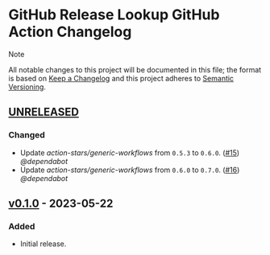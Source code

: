 # GitHub Release Lookup GitHub Action Changelog

<!-- markdownlint-disable-next-line MD052 -->
> [!NOTE]
> All notable changes to this project will be documented in this file; the format is based on [Keep a Changelog](https://keepachangelog.com/en/1.0.0/) and this project adheres to [Semantic Versioning](https://semver.org/spec/v2.0.0.html).

<!--
### Added - For new features.
### Changed - For changes in existing functionality.
### Deprecated - For soon-to-be removed features.
### Removed - For now removed features.
### Fixed - For any bug fixes.
### Security - In case of vulnerabilities.
-->

## [UNRELEASED]

### Changed

- Update _action-stars/generic-workflows_ from `0.5.3` to `0.6.0`. ([#15](https://github.com/action-stars/github-release-lookup/pull/15)) _@dependabot_
- Update _action-stars/generic-workflows_ from `0.6.0` to `0.7.0`. ([#16](https://github.com/action-stars/github-release-lookup/pull/16)) _@dependabot_

## [v0.1.0] - 2023-05-22

### Added

- Initial release.

<!--
RELEASES
-->
[UNRELEASED]: https://github.com/action-stars/github-release-lookup/compare/v0.1.0...HEAD
[v0.1.0]: https://github.com/action-stars/github-release-lookup/releases/tag/v0.1.0
